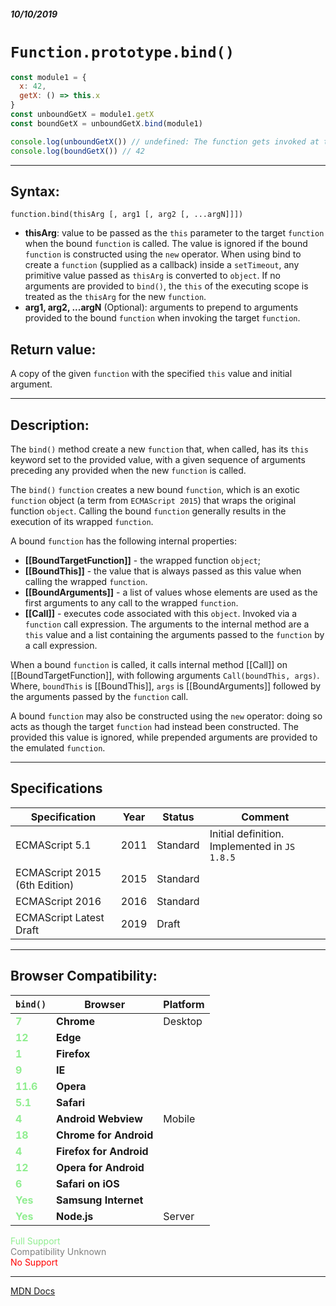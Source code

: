 ##### 10/10/2019
# `Function.prototype.bind()`

```js
const module1 = {
  x: 42,
  getX: () => this.x
}
const unboundGetX = module1.getX
const boundGetX = unboundGetX.bind(module1)

console.log(unboundGetX()) // undefined: The function gets invoked at the global scope
console.log(boundGetX()) // 42
```

---

## Syntax:
`function.bind(thisArg [, arg1 [, arg2 [, ...argN]]])`

* **thisArg**: value to be passed as the `this` parameter to the target `function` when the bound `function` is called. The value is ignored if the bound `function` is constructed using the `new` operator. When using bind to create a `function` (supplied as a callback) inside a `setTimeout`, any primitive value passed as `thisArg` is converted to `object`. If no arguments are provided to `bind()`, the `this` of the executing scope is treated as the `thisArg` for the new `function`.
* **arg1, arg2, ...argN** (Optional): arguments to prepend to arguments provided to the bound `function` when invoking the target `function`.

## Return value:
A copy of the given `function` with the specified `this` value and initial argument.

---

## Description:
The `bind()` method create a new `function` that, when called, has its `this` keyword set to the provided value, with a given sequence of arguments preceding any provided when the new `function` is called.

The `bind()` `function` creates a new bound `function`, which is an exotic `function` object (a term from `ECMAScript 2015`) that wraps the original function `object`. Calling the bound `function` generally results in the execution of its wrapped `function`.

A bound `function` has the following internal properties:
  * **[[BoundTargetFunction]]** - the wrapped function `object`;
  * **[[BoundThis]]** - the value that is always passed as this value when calling the wrapped `function`.
  * **[[BoundArguments]]** - a list of values whose elements are used as the first arguments to any call to the wrapped `function`.
  * **[[Call]]** - executes code associated with this `object`. Invoked via a `function` call expression. The arguments to the internal method are a `this` value and a list containing the arguments passed to the `function` by a call expression.

When a bound `function` is called, it calls internal method [[Call]] on [[BoundTargetFunction]], with following arguments `Call(boundThis, args)`. Where, `boundThis` is [[BoundThis]], `args` is [[BoundArguments]] followed by the arguments passed by the `function` call.

A bound `function` may also be constructed using the `new` operator: doing so acts as though the target `function` had instead been constructed. The provided this value is ignored, while prepended arguments are provided to the emulated `function`.

---

## Specifications
| Specification | Year | Status | Comment |
|---|---|---|---|
| ECMAScript 5.1 | 2011 | Standard | Initial definition. Implemented in `JS 1.8.5` |
| ECMAScript 2015 (6th Edition) | 2015 | Standard |  |
| ECMAScript 2016 | 2016 | Standard |  |
| ECMAScript Latest Draft | 2019 | Draft |  |

---

## Browser Compatibility:
| `bind()` | Browser | Platform |
|---|---|---|
| <span style="color: lightgreen">**7**</span> | **Chrome** | Desktop | 
| <span style="color: lightgreen">**12**</span> | **Edge** || 
| <span style="color: lightgreen">**1**</span> | **Firefox** || 
| <span style="color: lightgreen">**9**</span> | **IE** || 
| <span style="color: lightgreen">**11.6**</span> | **Opera** || 
| <span style="color: lightgreen">**5.1**</span> | **Safari** || 
| <span style="color: lightgreen">**4**</span> | **Android Webview** | Mobile | 
| <span style="color: lightgreen">**18**</span> | **Chrome for Android** || 
| <span style="color: lightgreen">**4**</span> | **Firefox for Android** || 
| <span style="color: lightgreen">**12**</span> | **Opera for Android** || 
| <span style="color: lightgreen">**6**</span> | **Safari on iOS** || 
| <span style="color: lightgreen">**Yes**</span> | **Samsung Internet** || 
| <span style="color: lightgreen">**Yes**</span> | **Node.js** | Server | 

<span style="color: lightgreen">Full Support</span>  
<span style="color: grey">Compatibility Unknown</span>  
<span style="color: red">No Support</span>

---

[MDN Docs](https://developer.mozilla.org/en-US/docs/Web/JavaScript/Reference/Global_Objects/Function/bind)